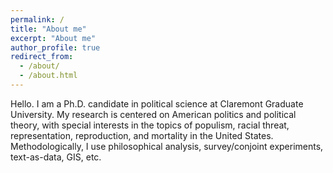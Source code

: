 ```yaml
---
permalink: /
title: "About me"
excerpt: "About me"
author_profile: true
redirect_from: 
  - /about/
  - /about.html
---
```


Hello. I am a Ph.D. candidate in political science at Claremont Graduate University. My research is centered on American politics and political theory, with special interests in the topics of populism, racial threat, representation, reproduction, and mortality in the United States. Methodologically, I use philosophical analysis, survey/conjoint experiments, text-as-data, GIS, etc.
